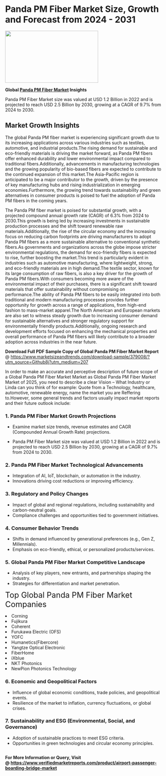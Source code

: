 <H1>Panda PM Fiber Market Size, Growth and Forecast from 2024 - 2031</H1><img class="aligncenter size-medium wp-image-584254" src="https://thirdeyenews.in/wp-content/uploads/2024/09/Global-Market-Research-300x168.jpeg" alt="" width="300" height="168" /><p><strong>Global&nbsp;<a href="https://www.marketsizeandtrends.com/download-sample/379008/?utm_source=Github8j?utm_medium=207">Panda PM Fiber Market</a> Insights</strong></p><p>Panda PM Fiber Market size was valued at USD 1.2 Billion in 2022 and is projected to reach USD 2.5 Billion by 2030, growing at a CAGR of 9.7% from 2024 to 2030.</p><p><h2>Market Growth Insights</h2> <p>The global Panda PM fiber market is experiencing significant growth due to its increasing applications across various industries such as textiles, automotive, and industrial products.The rising demand for sustainable and eco-friendly materials is driving the market forward, as Panda PM fibers offer enhanced durability and lower environmental impact compared to traditional fibers.Additionally, advancements in manufacturing technologies and the growing popularity of bio-based fibers are expected to contribute to the continued expansion of this market.The Asia-Pacific region is anticipated to be a major contributor to the growth, driven by the presence of key manufacturing hubs and rising industrialization in emerging economies.Furthermore, the growing trend towards sustainability and green alternatives in consumer products is poised to fuel the adoption of Panda PM fibers in the coming years.</p> <p>The Panda PM fiber market is poised for substantial growth, with a projected compound annual growth rate (CAGR) of 6.3% from 2024 to 2030.This growth is being led by increasing investments in sustainable production processes and the shift toward renewable raw materials.Additionally, the rise of the circular economy and the increasing focus on reducing carbon footprints are driving manufacturers to adopt Panda PM fibers as a more sustainable alternative to conventional synthetic fibers.As governments and organizations across the globe impose stricter environmental regulations, the demand for eco-friendly fibers is expected to rise, further boosting the market.This trend is particularly evident in industries such as automotive manufacturing, where lightweight, strong, and eco-friendly materials are in high demand.The textile sector, known for its large consumption of raw fibers, is also a key driver for the growth of Panda PM fibers.With consumers becoming more aware of the environmental impact of their purchases, there is a significant shift toward materials that offer sustainability without compromising on performance.The ability of Panda PM fibers to be easily integrated into both traditional and modern manufacturing processes provides further opportunity for growth across a range of applications, from high-end fashion to mass-market apparel.The North American and European markets are also set to witness steady growth due to increasing consumer demand for sustainable alternatives and stronger regulatory support for environmentally friendly products.Additionally, ongoing research and development efforts focused on enhancing the mechanical properties and overall performance of Panda PM fibers will likely contribute to a broader adoption across industries in the near future.<p><span class=""><strong>Download Full PDF Sample Copy of Global Panda PM Fiber Market Report</strong> @ <a href="https://www.marketsizeandtrends.com/download-sample/379008/?utm_source=Github8j?utm_medium=207" target="_blank">https://www.marketsizeandtrends.com/download-sample/379008/?utm_source=Github8j?utm_medium=207</a></span></p><p>In order to make an accurate and perceptive description of future scope of a Global&nbsp;Panda PM Fiber Market Market as Global&nbsp;Panda PM Fiber Market Market of 2025, you need to describe a clear Vision &ndash; What Industry or Linda can you think of for example: Quote from a Technology, healthcare, automotive, renewable energy, name the market you are Reffering to.However, some general trends and factors usually impact market reports and their future outlook include:</p><h3>1.&nbsp;<strong>Panda PM Fiber Market Growth Projections</strong></h3><ul><li>Examine market size trends, revenue estimates and CAGR (Compounded Annual Growth Rate) projections.</li><li><p>Panda PM Fiber Market size was valued at USD 1.2 Billion in 2022 and is projected to reach USD 2.5 Billion by 2030, growing at a CAGR of 9.7% from 2024 to 2030.</p></li></ul><h3>2.&nbsp;<strong>Panda PM Fiber Market Technological Advancements</strong></h3><ul><li>Integration of AI, IoT, blockchain, or automation in the industry.</li><li>Innovations driving cost reductions or improving efficiency.</li></ul><h3>3.&nbsp;<strong>Regulatory and Policy Changes</strong></h3><ul><li>Impact of global and regional regulations, including sustainability and carbon-neutral goals.</li><li>Compliance challenges and opportunities tied to government initiatives.</li></ul><h3>4.&nbsp;<strong>Consumer Behavior Trends</strong></h3><ul><li>Shifts in demand influenced by generational preferences (e.g., Gen Z, Millennials).</li><li>Emphasis on eco-friendly, ethical, or personalized products/services.</li></ul><h3>5.&nbsp;<strong>Global Panda PM Fiber Market Competitive Landscape</strong></h3><ul><li>Analysis of key players, new entrants, and partnerships shaping the industry.</li><li>Strategies for differentiation and market penetration.</li></ul><p data-pm-slice="1 1 []"><span style="color: inherit; font-family: inherit; font-size: 25px;">Top Global Panda PM Fiber Market Companies</span></p><div class="" data-test-id=""><p><li>Corning</li><li> Fujikura</li><li> Coherent</li><li> Furukawa Electric (OFS)</li><li> YOFC</li><li> Humanetics(Fibercore)</li><li> Yangtze Optical Electronic</li><li> FiberHome</li><li> iXblue</li><li> NKT Photonics</li><li> NewPion Photonics Technology</li></p></div><h3>6.&nbsp;<strong>Economic and Geopolitical Factors</strong></h3><ul><li>Influence of global economic conditions, trade policies, and geopolitical events.</li><li>Resilience of the market to inflation, currency fluctuations, or global crises.</li></ul><h3>7.&nbsp;<strong>Sustainability and ESG (Environmental, Social, and Governance)</strong></h3><ul><li>Adoption of sustainable practices to meet ESG criteria.</li><li>Opportunities in green technologies and circular economy principles.</li></ul><h2><strong style="font-size: 14px;">For More Information or Query, Visit @&nbsp;</strong><a style="background-color: #ffffff; font-size: 14px;" href="https://www.marketsizeandtrends.com/report/panda-pm-fiber-market/" target="_blank">https://www.verifiedmarketreports.com/product/airport-passenger-boarding-bridge-market</a></h2>